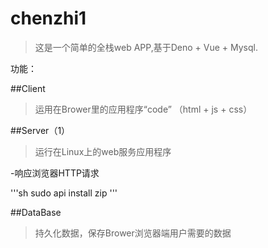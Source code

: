 # chenzhi1

>这是一个简单的全栈web APP,基于Deno + Vue + Mysql.

功能：

##Client

>运用在Brower里的应用程序“code” （html + js + css）

##Server（1）

>运行在Linux上的web服务应用程序

-响应浏览器HTTP请求

'''sh
sudo api install zip
'''

##DataBase

>持久化数据，保存Brower浏览器端用户需要的数据

